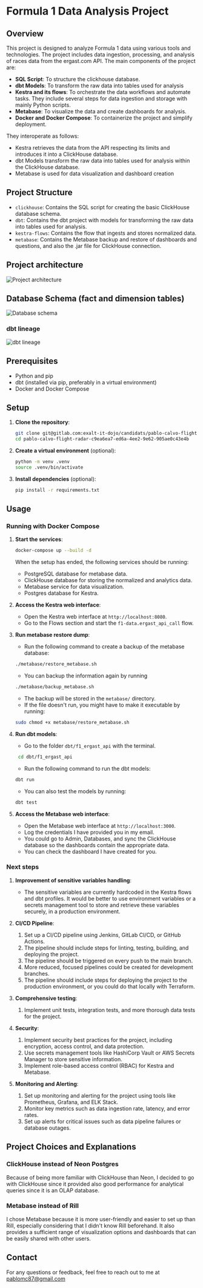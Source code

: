 # Formula 1 Data Analysis Project

## Overview

This project is designed to analyze Formula 1 data using various tools and technologies. The project includes data ingestion, processing, and analysis of races data from the ergast.com API. The main components of the project are:

- **SQL Script**: To structure the clickhouse database.
- **dbt Models**: To transform the raw data into tables used for analysis
- **Kestra and its flows**: To orchestrate the data workflows and automate tasks. They include several steps for data ingestion and storage with mainly Python scripts.
- **Metabase**: To visualize the data and create dashboards for analysis.
- **Docker and Docker Compose**: To containerize the project and simplify deployment.

They interoperate as follows:
- Kestra retrieves the data from the API respecting its limits and introduces it into a ClickHouse database.
- dbt Models transform the raw data into tables used for analysis within the ClickHouse database.
- Metabase is used for data visualization and dashboard creation

## Project Structure

- `clickhouse`: Contains the SQL script for creating the basic ClickHouse database schema.
- `dbt`: Contains the dbt project with models for transforming the raw data into tables used for analysis.
- `kestra-flows`: Contains the flow that ingests and stores normalized data.
- `metabase`: Contains the Metabase backup and restore of dashboards and questions, and also the .jar file for ClickHouse connection.

## Project architecture

![Project architecture](ergast-architecture.png)


## Database Schema (fact and dimension tables)

![Database schema](normalized_data.png)

### dbt lineage

![dbt lineage](dbt_lineage.png)

## Prerequisites

- Python and pip
- dbt (installed via pip, preferably in a virtual environment)
- Docker and Docker Compose

## Setup

1. **Clone the repository**:
    ```sh
    git clone git@gitlab.com:exalt-it-dojo/candidats/pablo-calvo-flight-radar-c9ea6ea7-ed6a-4ee2-9e62-905ae0c43e4b.git
    cd pablo-calvo-flight-radar-c9ea6ea7-ed6a-4ee2-9e62-905ae0c43e4b
    ```

2. **Create a virtual environment** (optional):
    ```sh
    python -m venv .venv
    source .venv/bin/activate
    ```

3. **Install dependencies** (optional):
    ```sh
    pip install -r requirements.txt
    ```

## Usage

### Running with Docker Compose

1. **Start the services**:
    ```sh
    docker-compose up --build -d
    ```
   When the setup has ended, the following services should be running:
    - PostgreSQL database for metabase data.
    - ClickHouse database for storing the normalized and analytics data.
    - Metabase service for data visualization.
    - Postgres database for Kestra.
   
2. **Access the Kestra web interface**:
    - Open the Kestra web interface at `http://localhost:8080`.
    - Go to the Flows section and start the `f1-data.ergast_api_call` flow.

3. **Run metabase restore dump**:
    - Run the following command to create a backup of the metabase database:
    ```sh
    ./metabase/restore_metabase.sh
    ```
    - You can backup the information again by running
    ```sh
    ./metabase/backup_metabase.sh
    ```
    - The backup will be stored in the `metabase/` directory.
    - If the file doesn't run, you might have to make it executable by running:
    ```sh
    sudo chmod +x metabase/restore_metabase.sh
    ```

4. **Run dbt models**:
    - Go to the folder `dbt/f1_ergast_api` with the terminal.
   ```sh
    cd dbt/f1_ergast_api
    ```
    - Run the following command to run the dbt models:
    ```sh
    dbt run
    ```
    - You can also test the models by running:
    ```sh
    dbt test
    ```

5. **Access the Metabase web interface**:
    - Open the Metabase web interface at `http://localhost:3000`.
    - Log the credentials I have provided you in my email.
    - You could go to Admin, Databases, and sync the ClickHouse database so the dashboards contain the appropriate data.
    - You can check the dashboard I have created for you.


### Next steps

1. **Improvement of sensitive variables handling**:
    - The sensitive variables are currently hardcoded in the Kestra flows and dbt profiles. It would be better to use environment variables or a secrets management tool to store and retrieve these variables securely, in a production environment.
   
2. **CI/CD Pipeline**:
   1. Set up a CI/CD pipeline using Jenkins, GitLab CI/CD, or GitHub Actions.
   2. The pipeline should include steps for linting, testing, building, and deploying the project.
   3. The pipeline should be triggered on every push to the main branch.
   4. More reduced, focused pipelines could be created for development branches.
   5. The pipeline should include steps for deploying the project to the production environment, or you could do that locally with Terraform.

3. **Comprehensive testing**:
   1. Implement unit tests, integration tests, and more thorough data tests for the project.

4. **Security**:
   1. Implement security best practices for the project, including encryption, access control, and data protection.
   2. Use secrets management tools like HashiCorp Vault or AWS Secrets Manager to store sensitive information.
   3. Implement role-based access control (RBAC) for Kestra and Metabase.

5. **Monitoring and Alerting**:
   1. Set up monitoring and alerting for the project using tools like Prometheus, Grafana, and ELK Stack.
   2. Monitor key metrics such as data ingestion rate, latency, and error rates.
   3. Set up alerts for critical issues such as data pipeline failures or database outages.

## Project Choices and Explanations

### ClickHouse instead of Neon Postgres
Because of being more familiar with ClickHouse than Neon, I decided to go with ClickHouse since it provided also good performance for analytical queries since it is an OLAP database.
### Metabase instead of Rill
I chose Metabase because it is more user-friendly and easier to set up than Rill, especially considering that I didn't know Rill beforehand. It also provides a sufficient range of visualization options and dashboards that can be easily shared with other users.

## Contact

For any questions or feedback, feel free to reach out to me at [pablomc87@gmail.com](mailto:pablomc87@gmail.com)
